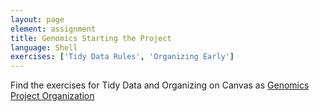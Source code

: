```yaml
---
layout: page
element: assignment
title: Genomics Starting the Project               
language: Shell
exercises: ['Tidy Data Rules', 'Organizing Early']
---
```

Find the exercises for Tidy Data and Organizing on
Canvas as [Genomics Project Organization](https://canvas.okstate.edu/courses/51969/quizzes/108691)

<!--

Uncomment below to work on assignment

#### Learning Objectives

Following this assignment students should be able to:
Completely manage the shell environment to begin genomic analytics.

% include assignment.html %
I had to remove curly brackets again from the above line
-->

<!-- 

End of Assignments Template - Be sure to keep the include statements 

-->


